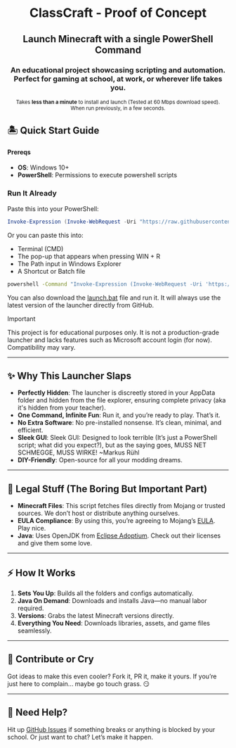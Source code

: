 <div align="center">
<h1>ClassCraft - Proof of Concept</h1>
<h2>Launch Minecraft with a single PowerShell Command</h2>
<h3>An educational project showcasing scripting and automation. Perfect for gaming at school, at work, or wherever life takes you.</h3>
<sup>Takes <b>less than a minute</b> to install and launch (Tested at 60 Mbps download speed).</sup><br>
<sup>When run previously, in a few seconds.</sup>
</div>

## 🏝️ Quick Start Guide

#### Prereqs

- **OS**: Windows 10+
- **PowerShell**: Permissions to execute powershell scripts

### Run It Already
Paste this into your PowerShell:
```powershell
Invoke-Expression (Invoke-WebRequest -Uri "https://raw.githubusercontent.com/max1mde/ClassCraft/main/src/launcher.ps1").Content
```
Or you can paste this into:
- Terminal (CMD)
- The pop-up that appears when pressing WIN + R
- The Path input in Windows Explorer
- A Shortcut or Batch file
```bash
powershell -Command "Invoke-Expression (Invoke-WebRequest -Uri 'https://raw.githubusercontent.com/max1mde/ClassCraft/main/src/launcher.ps1').Content"
```

You can also download the [launch.bat](launch.bat) file and run it.
It will always use the latest version of the launcher directly from GitHub.

> [!IMPORTANT]  
> This project is for educational purposes only.
> It is not a production-grade launcher and lacks features such as Microsoft account login (for now).
> Compatibility may vary.

---

## ✨ Why This Launcher Slaps

- **Perfectly Hidden**: The launcher is discreetly stored in your AppData folder and hidden from the file explorer, ensuring complete privacy (aka it's hidden from your teacher).
- **One Command, Infinite Fun**: Run it, and you’re ready to play. That’s it.
- **No Extra Software**: No pre-installed nonsense. It’s clean, minimal, and efficient.
- **Sleek GUI**: Sleek GUI: Designed to look terrible (It’s just a PowerShell script; what did you expect?), but as the saying goes, MUSS NET SCHMEGGE, MUSS WIRKE! ~Markus Rühl
- **DIY-Friendly**: Open-source for all your modding dreams.

---

## 📝 Legal Stuff (The Boring But Important Part)

- **Minecraft Files**: This script fetches files directly from Mojang or trusted sources. We don’t host or distribute anything ourselves.
- **EULA Compliance**: By using this, you’re agreeing to Mojang’s [EULA](https://www.minecraft.net/en-us/eula). Play nice.
- **Java**: Uses OpenJDK from [Eclipse Adoptium](https://adoptium.net/). Check out their licenses and give them some love.

---

## ⚡ How It Works

1. **Sets You Up**: Builds all the folders and configs automatically.
2. **Java On Demand**: Downloads and installs Java—no manual labor required.
3. **Versions**: Grabs the latest Minecraft versions directly.
4. **Everything You Need**: Downloads libraries, assets, and game files seamlessly.

---

## 🗿 Contribute or Cry

Got ideas to make this even cooler? Fork it, PR it, make it yours. If you’re just here to complain... maybe go touch grass. 😏

---

## 🧠 Need Help?

Hit up [GitHub Issues](https://github.com/max1mde/ClassCraft/issues) if something breaks or anything is blocked by your school. Or just want to chat? Let’s make it happen.

